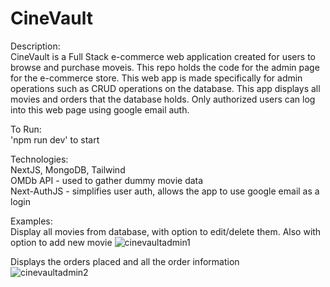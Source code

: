 ﻿# CineVault

Description: <br/>
   CineVault is a Full Stack e-commerce web application created for users to browse and purchase moveis. 
   This repo holds the code for the admin page for the e-commerce store. This web app is made 
   specifically for admin operations such as CRUD operations on the database. This app displays 
   all movies and orders that the database holds. Only authorized users can log into this web page using
   google email auth.
 
To Run: <br/>
'npm run dev' to start

Technologies: <br/>
NextJS, MongoDB, Tailwind <br/>
OMDb API - used to gather dummy movie data <br/>
Next-AuthJS - simplifies user auth, allows the app to use google email as a login <br/>

Examples: <br/>
Display all movies from database, with option to edit/delete them. Also with option to add new movie
![cinevaultadmin1](https://github.com/michaelvong/cinevault-admin/assets/72327548/d106399f-31bb-4751-92fd-eb3b2d6fed4d) <br/>

Displays the orders placed and all the order information <br/>
![cinevaultadmin2](https://github.com/michaelvong/cinevault-admin/assets/72327548/a8512978-064f-44a9-80db-3ba15e122bd6)
